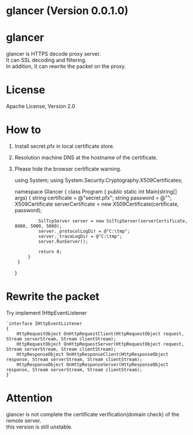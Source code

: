 glancer (Version 0.0.1.0)
=======

# glancer  

glancer is HTTPS decode proxy server.  
It can SSL decoding and filtering.  
In addition, It can rewrite the packet on the proxy.  

# License  
Apache License, Version 2.0  
  
# How to  
  
1. Install secret.pfx in local certificate store.  
2. Resolution machine DNS at the hostname of the certificate.  
3. Please hide the browser certificate warning. 
  

    using System;
    using System.Security.Cryptography.X509Certificates;
    
    namespace Glancer
    {
        class Program
        {
            public static int Main(string[] args)
            {
                string certificate = @"secret.pfx";
                string password = @"";
                X509Certificate serverCertificate = new X509Certificate(certificate, password);
    
                SslTcpServer server = new SslTcpServer(serverCertificate, 8080, 5000, 5000);
                server._protocolLogDir = @"C:\tmp";
                server._traceLogDir = @"C:\tmp";
                server.RunServer();
    
                return 0;
            }
        }
    }
  

# Rewrite the packet  
  
Try implement IHttpEventListener  

    `interface IHttpEventListener
    {
        HttpRequestObject OnHttpRequestClient(HttpRequestObject request, Stream serverStream, Stream clientStream);
        HttpRequestObject OnHttpRequestServer(HttpRequestObject request, Stream serverStream, Stream clientStream);
        HttpResponseObject OnHttpResponseClient(HttpResponseObject response, Stream serverStream, Stream clientStream);
        HttpResponseObject OnHttpResponseServer(HttpResponseObject response, Stream serverStream, Stream clientStream);
    }`
  
  
  

#  Attention  

glancer is not complete the certificate verification(domain check) of the remote server.  
this version is still unstable.


